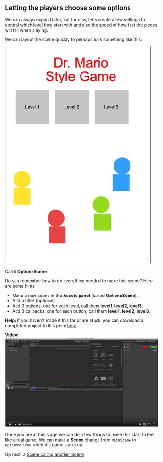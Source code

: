## Letting the players choose some options
We can always expand later, but for now, let's create a few settings to control which level they start with and also the speed of how fast the pieces will fall when playing.

We can layout the scene quickly to perhaps look something like this:

![](img/part1.png)

Call it __OptionsScene__.

Do you remember how to do everything needed to make this scene? Here are some hints:

  * Make a new scene in the __Assets panel__ (called __OptionsScene__).
  * Add a title? (optional)
  * Add 3 buttons, one for each level, call them __level1, level2, level3__.
  * Add 3 callbacks, one for each button, call them __level1, level2, level3__.
  
__Help:__ If you haven't made it this far or are stuck, you can download a completed project to this point [here](../../Dr-Mario-Style-Tutorial_ch4-part1.zip).

__Video:__
[![Creating An Options Scene](img/thumbnail1.png)](https://youtu.be/YfWWjeI3sV0 "Creating An Options Scene")

Once you are at this stage we can do a few things to make this start to feel like a real game. We can make a __Scene__ change from `MainScene` to `OptionsScene` when the game starts up.  

Up next, a [Scene calling another Scene](scene_calling_scene.md)